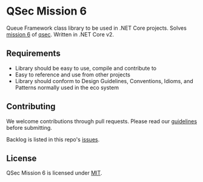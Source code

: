 # QSec Mission 6
Queue Framework class library to be used in .NET Core projects. Solves [mission 6](https://github.com/krist00fer/qsec/blob/master/missions/mission-006.md) of [qsec](https://github.com/krist00fer/qsec). Written in .NET Core v2.

## Requirements

* Library should be easy to use, compile and contribute to
* Easy to reference and use from other projects
* Library should conform to Design Guidelines, Conventions, Idioms, and Patterns normally used in the eco system

## Contributing

We welcome contributions through pull requests. Please read our [guidelines](CONTRIB.md) before submitting. 

Backlog is listed in this repo's [issues](https://github.com/theplastictoy/qsec-mission6/issues).

## License

QSec Mission 6 is licensed under [MIT](LICENSE).